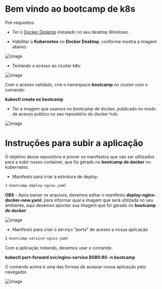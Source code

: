 # Bem vindo ao bootcamp de k8s

Pré-requisitos:

  - Ter o [Docker Desktop](https://www.docker.com/products/docker-desktop) instalado no seu desktop Windows.
  
  - Habilitar o **Kubernetes** no **Docker Desktop**, conforme mostra a imagem abaixo:

   ![image](https://user-images.githubusercontent.com/28758743/121741408-e17ee780-cad4-11eb-9853-2816820d460b.png)

  - Testando o acesso ao cluster k8s:
  
   ![image](https://user-images.githubusercontent.com/28758743/121742450-37a05a80-cad6-11eb-8e60-524fbf224d04.png)
   
   Com o acesso validado, crie o namespace **bootcamp** no cluster com o comando:
   
   **kubectl create ns bootcamp**
   

  - Ter a imagem que usamos no bootcamp de docker, publicado no modo de acesso publico no seu repositório do docker hub:
  
   ![image](https://user-images.githubusercontent.com/28758743/121743450-c366b680-cad7-11eb-8129-4f78e0d03a6f.png)


# Instruções para subir a aplicação

O objetivo desse repositório é prover os manifestos que vão ser utilizados para a subir nosso container, que foi gerado no **bootcamp de docker** no kubernetes.

  -  Manifesto para criar a estrutura de deploy:
```sh
1-bootcamp-deploy-nginx.yaml
```

**OBS** - Após baixar os arquivos, devemos editar o manifesto **deploy-nginx-docker-new.yaml**, para informar qual a imagem que será utilizada no seu ambiente, aqui devemos apontar sua imagem que foi gerado no **bootcamp de docker**:

![image](https://user-images.githubusercontent.com/28758743/122944664-64623680-d34e-11eb-9b71-10cf538c2ec5.png)
    
 - Manifesto para criar o serviço "porta" de acesso a nossa aplicação
```sh
2-bootcamp-service-nginx.yaml
```

Com a aplicação rodando, devemos usar o comando:

**kubectl port-forward svc/nginx-service 8080:80  -n bootcamp**

O comando acima é uma das formas de acessar nossa aplicação pelo navegador.

![image](https://user-images.githubusercontent.com/28758743/121746312-117db900-cadc-11eb-8993-bce750323a52.png)

